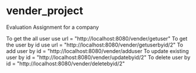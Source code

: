 # vender_project
Evaluation Assignment for a company

To get the all user use url = "http://localhost:8080/vender/getuser"
To get the user by id use url = "http://localhost:8080/vender/getuserbyid/2"
To add user by id = "http://localhost:8080/vender/adduser
To update existing user by id = "http://localhost:8080/vender/updatebyid/2"
To delete user by id = "http://localhost:8080/vender/deletebyid/2"
